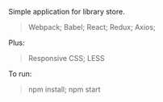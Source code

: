 Simple application for library store.

> Webpack;
> Babel;
> React;
> Redux;
> Axios;

Plus:

> Responsive CSS;
> LESS

To run:

> npm install;
> npm start